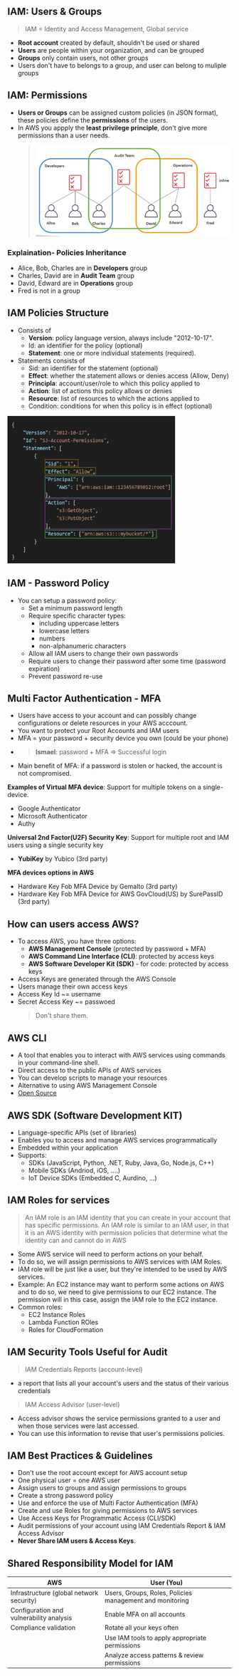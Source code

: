 ## IAM: Users & Groups

> IAM = Identity and Access Management, Global service

- **Root account** created by default, shouldn't be used or shared
- **Users** are people within your organization, and can be grouped
- **Groups** only contain users, not other groups
- Users don't have to belongs to a group, and user can belong to muliple groups

## IAM: Permissions

- **Users or Groups** can be assigned custom policies (in JSON format), these policies define the **permissions** of the users.
- In AWS you appply the **least privilege principle**, don't give more permissions than a user needs.
  > ![IAM Policies inheritance](/2.IAM/iam-permission.png)

### Explaination- Policies Inheritance

- Alice, Bob, Charles are in **Developers** group
- Charles, David are in **Audit Team** group
- David, Edward are in **Operations** group
- Fred is not in a group

## IAM Policies Structure

- Consists of
  - **Version**: policy language version, always include "2012-10-17".
  - Id: an identifier for the policy (optional)
  - **Statement**: one or more individual statements (required).
- Statements consists of
  - Sid: an identifier for the statement (optional)
  - **Effect**: whether the statement allows or denies access (Allow, Deny)
  - **Principla**: account/user/role to which this policy applied to
  - **Action**: list of actions this policy allows or denies
  - **Resource**: list of resources to which the actions applied to
  - Condition: conditions for when this policy is in effect (optional)

![Sample Policy](/2.IAM/iam-policies-structure.png)

## IAM - Password Policy

- You can setup a password policy:
  - Set a minimum password length
  - Require specific character types:
    - including uppercase letters
    - lowercase letters
    - numbers
    - non-alphanumeric characters
  - Allow all IAM users to change their own passwords
  - Require users to change their password after some time (password expiration)
  - Prevent password re-use

## Multi Factor Authentication - MFA

- Users have access to your account and can possibly change configurations or delete resources in your AWS acccount.
- You want to protect your Root Accounts and IAM users
- MFA = your password + security device you own (could be your phone)
- > **Ismael**: password + MFA => Successful login
- Main benefit of MFA: if a password is stolen or hacked, the account is not compromised.

**Examples of Virtual MFA device**: Support for multiple tokens on a single-device.

- Google Authenticator
- Microsoft Authenticator
- Authy

**Universal 2nd Factor(U2F) Security Key**: Support for multiple root and IAM users using a single security key

- **YubiKey** by Yubico (3rd party)

**MFA devices options in AWS**

- Hardware Key Fob MFA Device by Gemalto (3rd party)
- Hardware Key Fob MFA Device for AWS GovCloud(US) by SurePassID (3rd party)

## How can users access AWS?

- To access AWS, you have three options:
  - **AWS Management Console** (protected by password + MFA)
  - **AWS Command Line Interface (CLI)**: protected by access keys
  - **AWS Software Developer Kit (SDK)** - for code: protected by access keys
- Access Keys are generated through the AWS Console
- Users manage their own access keys
- Access Key Id ~= username
- Secret Access Key ~= passwoed
  > Don't share them.

## AWS CLI

- A tool that enables you to interact with AWS services using commands in your command-line shell.
- Direct access to the public APIs of AWS services
- You can develop scripts to manage your resources
- Alternative to using AWS Management Console
- [Open Source](https://github.com/aws/aws-cli)

## AWS SDK (Software Development KIT)

- Language-specific APIs (set of libraries)
- Enables you to access and manage AWS services programmatically
- Embedded within your application
- Supports:
  - SDKs (JavaScript, Python, .NET, Ruby, Java, Go, Node.js, C++)
  - Mobile SDKs (Andriod, iOS, ....)
  - IoT Device SDKs (Embedded C, Aurdino, ...)

## IAM Roles for services

> An IAM role is an IAM identity that you can create in your account that has specific permissions. An IAM role is similar to an IAM user, in that it is an AWS identity with permission policies that determine what the identity can and cannot do in AWS

- Some AWS service will need to perform actions on your behalf.
- To do so, we will assign permissions to AWS services with IAM Roles.
- IAM role will be just like a user, but they're intended to be used by AWS services.
- Example: An EC2 instance may want to perform some actions on AWS and to do so, we need to give permissions to our EC2 instance. The permission will in this case, assign the IAM role to the EC2 instance.
- Common roles:
  - EC2 Instance Roles
  - Lambda Function ROles
  - Roles for CloudFormation

## IAM Security Tools **Useful for Audit**

> IAM Credentials Reports (account-level)
  - a report that lists all your account's users and the status of their various credentials

> IAM Access Advisor (user-level)
  - Access advisor shows the service permissions granted to a user and when those services were last accessed.
  - You can use this information to revise that user's permissions policies.


## IAM Best Practices & Guidelines

- Don't use the root account except for AWS account setup
- One physical user = one AWS user
- Assign users to groups and assign permissions to groups
- Create a strong password policy
- Use and enforce the use of Multi Factor Authentication (MFA)
- Create and use Roles for giving permissions to AWS services
- Use Access Keys for Programmatic Access (CLI/SDK)
- Audit permissions of your account using IAM Credentials Report & IAM Access Advisor
- **Never Share IAM users & Access Keys**.

## Shared Responsibility Model for IAM


|AWS|User (You)|
|-------|------|
|Infrastructure (global network security)|Users, Groups, Roles, Policies management and monitoring
|Configuration and vulnerability analysis|Enable MFA on all accounts
|Compliance validation|Rotate all your keys often
||Use IAM tools to apply appropriate permissions
||Analyze access patterns & review permissions